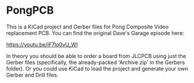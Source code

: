 # PongPCB
This is a KiCad project and Gerber files for Pong Composite Video replacement PCB.  You can find the original Dave's Garage episode here:

https://youtu.be/iF7lo0vU_WI

In theory you should be able to order a board from JLCPCB using just the Gerber files (specifically, the already-packed 'Archive.zip' in the Gerbers folder). 
Or you could use KiCad to load the project and generate your own Gerber and Drill files.


